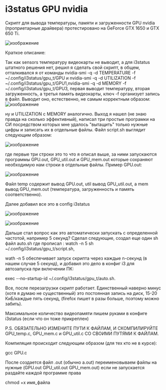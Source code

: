 # i3status GPU nvidia

Скрипт для вывода температуры, памяти и загруженности GPU nvidia (проприетарные драйвера) протестировано на GeForce GTX 1650 и GTX 650 Ti.

![изображение](https://user-images.githubusercontent.com/132225093/235750459-916ef8ca-b932-497c-a2c3-a023a06d0e1a.png)


Краткое описание:

Так как sensors температуру видеокарты не выводит, а для i3status штатного решения нет, решил я сделать свой скрипт, в общем, отталкивался я от команды 
nvidia-smi -q -d TEMPERATURE -f ~/.config/i3status/gpu_t/GPU и nvidia-smi -q -d UTILIZATION -f ~/.config/i3status/gpu_t/GPU1,nvidia-smi -q -d MEMORY -f ~/.config/i3status/gpu_t/GPU3, первая выводит температуру, вторая загруженность, а третья память видеокарты, ключ -f организует запись в файл. Выводит оно, естественно, не самым корректным образом:  
![изображение](https://user-images.githubusercontent.com/132225093/235371463-31a277ae-bc6e-4282-83be-fff76c6e1770.png)

ну и UTILIZATION с MEMORY аналогично. Выход я нашел (не знаю правда на сколько эффективный), написал три простые програмки на СИ посредством которых мне удалось "вытащить" только нужные цифры и записать их в отдельные файлы. Файл script.sh выглядит следующим образом: 

![изображение](https://user-images.githubusercontent.com/132225093/235751530-2db31353-f6e9-4f88-9a97-ebf683ebc67d.png)


где первые три строки это то что я описал выше, за ними запускаются программы GPU.out, GPU_util.out и GPU_mem.out которые сохраняют необходимую нам строки в отдельные файлы.
Пример GPU.out:

![изображение](https://user-images.githubusercontent.com/132225093/235371958-a04c52c4-abc4-46fa-8329-2fcd6c42364e.png)

Файл temp содержит вывод GPU.out, util вывод GPU_util.out, а mem вывод GPU_mem.out (температура, загруженность и память соответственно). 

Далее добавил все это в config i3status 

![изображение](https://user-images.githubusercontent.com/132225093/235752053-618c3e83-ecb5-45d3-899b-3638ce262a2d.png)

![изображение](https://user-images.githubusercontent.com/132225093/235752159-7912679c-fece-4106-b7bc-d11fc6e00ea7.png)


Дальше стал вопрос как это автоматически запускать с определенной частотой, например 5 секунд? Сделал следующие, создал еще один sh файл auto.sh где прописал : watch -n 5 sh ~/.config/i3status/gpu_t/script.sh, 

wath -n 5 обеспечивает запуск скрипта через каждые n-секунд (в нашем случае 5 секунд), и добавил это дело в конфиг i3 для автозапуска при включении ПК: 

exec --no-startup-id ~/.config/i3status/gpu_t/auto.sh. 

Все, после перезагрузки скрипт работает. Единственный наверно минус (хотя я думаю не существенный) это постоянная запись на диск, 15-20 КиБ/каждые пять секунд, (firefox пишет в разы больше, поэтому можно забить). 

Максимальное количество видеопамяти пишем руками в конфиге i3status (если что он тоже прикреплен)

P.S. ОБЯЗАТЕЛЬНО ИЗМЕНИТЕ ПУТИ К ФАЙЛАМ, И СКОМПИЛИРУЙТЕ GPU_temp.c, GPU_mem.с и GPU_util.c СО СВОИМИ ПУТЯМИ К ФАЙЛАМ.

Компиляция происходит следующим образом (для тех кто не в курсе):

gcc  GPU.c

После создается файл .out (обычно а.out) переименовываем файлы на нужные (GPU.out GPU_util.out GPU_mem.out) 
если не запускается раздайте каждой программе права 

chmod +x имя_файла


